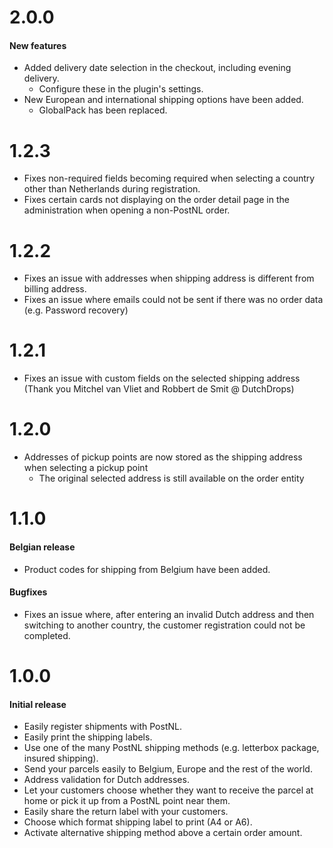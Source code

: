 # 2.0.0
#### New features
- Added delivery date selection in the checkout, including evening delivery.
  - Configure these in the plugin's settings.
- New European and international shipping options have been added.
  - GlobalPack has been replaced.

# 1.2.3
- Fixes non-required fields becoming required when selecting a country other than Netherlands during registration.
- Fixes certain cards not displaying on the order detail page in the administration when opening a non-PostNL order.

# 1.2.2
- Fixes an issue with addresses when shipping address is different from billing address.
- Fixes an issue where emails could not be sent if there was no order data (e.g. Password recovery)

# 1.2.1
- Fixes an issue with custom fields on the selected shipping address (Thank you Mitchel van Vliet and Robbert de Smit @ DutchDrops)

# 1.2.0
- Addresses of pickup points are now stored as the shipping address when selecting a pickup point
  - The original selected address is still available on the order entity

# 1.1.0
#### Belgian release
- Product codes for shipping from Belgium have been added.

#### Bugfixes
- Fixes an issue where, after entering an invalid Dutch address and then switching to another country, the customer registration could not be completed.

# 1.0.0
#### Initial release
- Easily register shipments with PostNL.
- Easily print the shipping labels.
- Use one of the many PostNL shipping methods (e.g. letterbox package, insured shipping).
- Send your parcels easily to Belgium, Europe and the rest of the world.
- Address validation for Dutch addresses.
- Let your customers choose whether they want to receive the parcel at home or pick it up from a PostNL point near them.
- Easily share the return label with your customers.
- Choose which format shipping label to print (A4 or A6).
- Activate alternative shipping method above a certain order amount.
